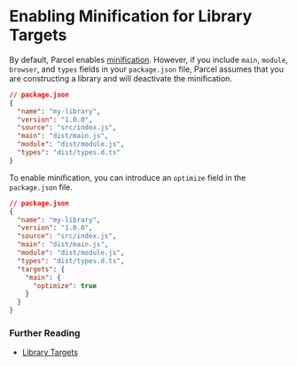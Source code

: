 # Enabling Minification for Library Targets

By default, Parcel enables [minification](https://parceljs.org/features/targets/#optimize:~:text=optimize-,%23,-Enables%20or%20disables). However, if you include `main`, `module`, `browser`, and `types` fields in your `package.json` file, Parcel assumes that you are constructing a library and will deactivate the minification.

```json
// package.json
{
  "name": "my-library",
  "version": "1.0.0",
  "source": "src/index.js",
  "main": "dist/main.js",
  "module": "dist/module.js",
  "types": "dist/types.d.ts"
}
```

To enable minification, you can introduce an `optimize` field in the `package.json` file.

```json
// package.json
{
  "name": "my-library",
  "version": "1.0.0",
  "source": "src/index.js",
  "main": "dist/main.js",
  "module": "dist/module.js",
  "types": "dist/types.d.ts",
  "targets": {
    "main": {
      "optimize": true
    }
  }
}
```

### Further Reading

- [Library Targets](https://parceljs.org/features/targets/#library-targets:~:text=%7D%0A%20%20%7D%0A%7D-,Library%20targets,-%23)
